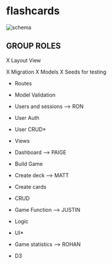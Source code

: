 flashcards
==========

![schema](http://i.imgur.com/3U6xMMu.png)

## GROUP ROLES

X Layout View

 
X Migration
X Models
X Seeds for testing  

- Routes  

- Model Validation

- Users and sessions  --> RON
- User Auth
- User CRUD*

- Views
 - Dashboard --> PAIGE

- Build Game
 - Create deck   --> MATT
 - Create cards
 - CRUD

- Game Function   --> JUSTIN
 - Logic
 - UI*

- Game statistics  --> ROHAN
 - D3
